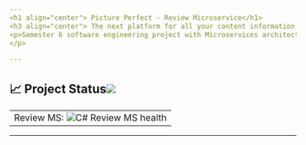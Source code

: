 ```yaml
---
<h1 align="center"> Picture Perfect - Review Microservice</h1>
<h3 align="center"> The next platform for all your content information </h3>
<p>Semester 6 software engineering project with Microservices architecture. The microservices are created with .NET 6 and i have used an ORM (Entity Framework) to handle all data reqyests to the distributed MySQL databases. The API Gateway is used to handle all requests from the Web application. The API Gateway is created with .NET 6 and the frontend project is created with JavaScript, CSS and HTML. For communication between microservices, i have implemented a Messagebroker with RabbitMQ.
</p>

---
```


<!-- markdownlint-disable -->
## :chart_with_upwards_trend: Project Status[![](./docs/img/pin.svg)](#project-status:) 

<table align="center" class="no-border" >
  <tr>
    <td>Review MS: <img src="https://github.com/Luca-Bulles/reviewmspictureperfect/actions/workflows/reviewms.yml/badge.svg" alt="C# Review MS health"/></td>
  </tr>
</table>

---

